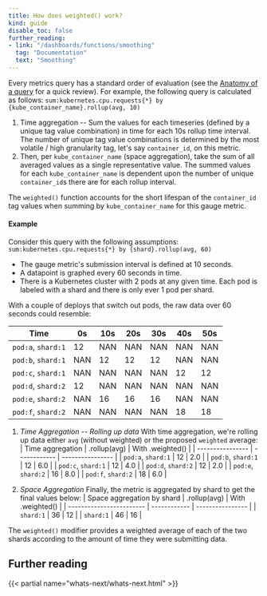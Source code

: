 ```yaml
---
title: How does weighted() work?
kind: guide
disable_toc: false
further_reading:
- link: "/dashboards/functions/smoothing"
  tag: "Documentation"
  text: "Smoothing"
---
```


Every metrics query has a standard order of evaluation (see the [Anatomy of a query][1] for a quick review). For example, the following query is calculated as follows: 
`sum:kubernetes.cpu.requests{*} by {kube_container_name}.rollup(avg, 10)`

1. Time aggregation -- Sum the values for each timeseries (defined by a unique tag value combination) in time for each 10s rollup time interval. The number of unique tag value combinations is determined by the most volatile / high granularity tag, let's say `container_id`, on this metric. 
2. Then, per `kube_container_name` (space aggregation), take the sum of all averaged values as a single representative value. The summed values for each `kube_container_name` is dependent upon the number of unique `container_id`s there are for each rollup interval.

The `weighted()` function accounts for the short lifespan of the `container_id` tag values when summing by `kube_container_name` for this gauge metric.

#### Example
Consider this query with the following assumptions: <br>
`sum:kubernetes.cpu.requests{*} by {shard}.rollup(avg, 60)`

- The gauge metric's submission interval is defined at 10 seconds. 
- A datapoint is graphed every 60 seconds in time.
- There is a Kubernetes cluster with 2 pods at any given time. Each pod is labeled with a shard and there is only ever 1 pod per shard. 

With a couple of deploys that switch out pods, the raw data over 60 seconds could resemble: 

| Time                 | 0s  |  10s |  20s |  30s |  40s |  50s |
| ---                  | --  | ---  | ---  | ---  |  --- |  --- |
| `pod:a`, `shard:1`   | 12  | NAN  | NAN  | NAN  | NAN  | NAN  |
| `pod:b`, `shard:1`   | NAN | 12   | 12   | 12   | NAN  | NAN  |
| `pod:c`, `shard:1`   | NAN | NAN  | NAN  | NAN  | 12   | 12   |
| `pod:d`, `shard:2`   | 12  | NAN  | NAN  | NAN  | NAN  | NAN  |
| `pod:e`, `shard:2`   | NAN | 16   | 16   | 16   | NAN  | NAN  |
| `pod:f`, `shard:2`   | NAN | NAN  | NAN  | NAN  | 18   | 18   |


1. _Time Aggregation -- Rolling up data_
With time aggregation, we're rolling up data either `avg` (without weighted) or the proposed `weighted` average: 
| Time aggregation   | .rollup(avg) | With .weighted() |
| ----------------   | ------------ | ---------------- |
| `pod:a`, `shard:1` | 12           | 2.0              |
| `pod:b`, `shard:1` | 12           | 6.0              |
| `pod:c`, `shard:1` | 12           | 4.0              |
| `pod:d`, `shard:2` | 12           | 2.0              |
| `pod:e`, `shard:2` | 16           | 8.0              |
| `pod:f`, `shard:2` | 18           | 6.0              |

2. _Space Aggregation_ 
Finally, the metric is aggregated by shard to get the final values below: 
| Space aggregation by shard | .rollup(avg) | With .weighted() |
| ------------------------   | ------------ | ---------------- |
| `shard:1`                  | 36           | 12               |
| `shard:1`                  | 46           | 16               |


The `weighted()` modifier provides a weighted average of each of the two shards according to the amount of time they were submitting data. 

## Further reading

{{< partial name="whats-next/whats-next.html" >}}

[1]: /metrics/#anatomy-of-a-metric-query
